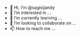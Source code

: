 - 👋 Hi, I’m @sagisijandy
- 👀 I’m interested in ...
- 🌱 I’m currently learning ...
- 💞️ I’m looking to collaborate on ...
- 📫 How to reach me ...

<!---
sagisijandy/sagisijandy is a ✨ special ✨ repository because its `README.md` (this file) appears on your GitHub profile.
You can click the Preview link to take a look at your changes.
--->
